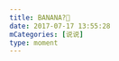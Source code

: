 ```yaml
---
title: BANANA?🍌
date: 2017-07-17 13:55:28
mCategories: [说说]
type: moment
---
```


<div id="pics-20170717135528"></div>

<script>
var data = [
    {"link": "2017-07-17_000000.jpeg", "type": "shuoshuo"}
];
picsRender(data, "pics-20170717135528");
</script>

